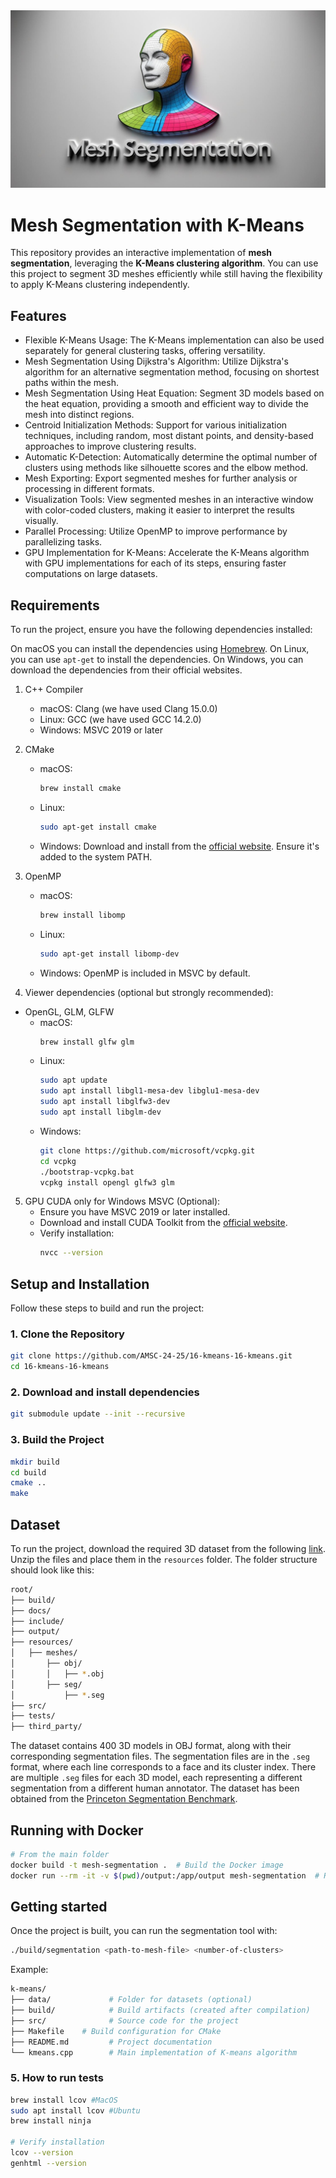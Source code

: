 <img src="docs/img/logo.jpg" alt="logo" width="600px"/>

# Mesh Segmentation with K-Means
 This repository provides an interactive implementation of **mesh segmentation**, leveraging the **K-Means clustering algorithm**. You can use this project to segment 3D meshes efficiently while still having the flexibility to apply K-Means clustering independently.

## Features
- Flexible K-Means Usage: The K-Means implementation can also be used separately for general clustering tasks, offering versatility.
- Mesh Segmentation Using Dijkstra's Algorithm: Utilize Dijkstra's algorithm for an alternative segmentation method, focusing on shortest paths within the mesh.
- Mesh Segmentation Using Heat Equation: Segment 3D models based on the heat equation, providing a smooth and efficient way to divide the mesh into distinct regions.
- Centroid Initialization Methods: Support for various initialization techniques, including random, most distant points, and density-based approaches to improve clustering results.
- Automatic K-Detection: Automatically determine the optimal number of clusters using methods like silhouette scores and the elbow method.
- Mesh Exporting: Export segmented meshes for further analysis or processing in different formats.
- Visualization Tools: View segmented meshes in an interactive window with color-coded clusters, making it easier to interpret the results visually.
- Parallel Processing: Utilize OpenMP to improve performance by parallelizing tasks.
- GPU Implementation for K-Means: Accelerate the K-Means algorithm with GPU implementations for each of its steps, ensuring faster computations on large datasets.

## Requirements

To run the project, ensure you have the following dependencies installed:

On macOS you can install the dependencies using [Homebrew](https://brew.sh/). On Linux, you can use `apt-get` to install the dependencies. On Windows, you can download the dependencies from their official websites.

1) C++ Compiler
    - macOS: Clang (we have used Clang 15.0.0)
    - Linux: GCC (we have used GCC 14.2.0)
    - Windows: MSVC 2019 or later
2) CMake
    - macOS:
      ```bash
      brew install cmake
      ```
    - Linux:
      ```bash
      sudo apt-get install cmake
      ```
    - Windows:
      Download and install from the [official website](https://cmake.org/download/). Ensure it's added to the system PATH.
3) OpenMP
    - macOS:
      ```bash
      brew install libomp
      ```
    - Linux:
      ```bash
      sudo apt-get install libomp-dev
      ```
    - Windows:
      OpenMP is included in MSVC by default.

4) Viewer dependencies (optional but strongly recommended):
- OpenGL, GLM, GLFW
    - macOS:
      ```bash
      brew install glfw glm
      ```
    - Linux:
      ```bash
      sudo apt update
      sudo apt install libgl1-mesa-dev libglu1-mesa-dev
      sudo apt install libglfw3-dev
      sudo apt install libglm-dev
      ```
    - Windows:
      ```bash
      git clone https://github.com/microsoft/vcpkg.git
      cd vcpkg
      ./bootstrap-vcpkg.bat
      vcpkg install opengl glfw3 glm
      ```

5) GPU CUDA only for Windows MSVC (Optional):
    - Ensure you have MSVC 2019 or later installed.
    - Download and install CUDA Toolkit from the [official website](https://developer.nvidia.com/cuda-downloads).
    - Verify installation:
      ```bash
      nvcc --version
      ```

## Setup and Installation

Follow these steps to build and run the project:

### 1. Clone the Repository
```bash
git clone https://github.com/AMSC-24-25/16-kmeans-16-kmeans.git
cd 16-kmeans-16-kmeans
```

### 2. Download and install dependencies
```bash
git submodule update --init --recursive
```

### 3. Build the Project
```bash
mkdir build
cd build
cmake ..
make
```

## Dataset

To run the project, download the required 3D dataset from the following [link](https://polimi365-my.sharepoint.com/:u:/g/personal/10978268_polimi_it/EZKJJOmNr_REh4EHY5Tln7QBmNEsD940wz2wfekhq0LguA?e=noOjtN). Unzip the files and place them in the `resources` folder. The folder structure should look like this:
```bash
root/
├── build/
├── docs/
├── include/   
├── output/           
├── resources/        
│   ├── meshes/
│       ├── obj/
│       │   ├── *.obj
│       ├── seg/
│           ├── *.seg
├── src/     
├── tests/
├── third_party/
```
The dataset contains 400 3D models in OBJ format, along with their corresponding segmentation files. The segmentation files are in the `.seg` format, where each line corresponds to a face and its cluster index. There are multiple `.seg` files for each 3D model, each representing a different segmentation from a different human annotator. The dataset has been obtained from the [Princeton Segmentation Benchmark](http://segeval.cs.princeton.edu/).

## Running with Docker
```bash
# From the main folder
docker build -t mesh-segmentation .  # Build the Docker image
docker run --rm -it -v $(pwd)/output:/app/output mesh-segmentation  # Run the container
```

## Getting started

Once the project is built, you can run the segmentation tool with:
```bash
./build/segmentation <path-to-mesh-file> <number-of-clusters>
```
Example:
```bash
k-means/
├── data/             # Folder for datasets (optional)
├── build/            # Build artifacts (created after compilation)
├── src/              # Source code for the project
├── Makefile    # Build configuration for CMake
├── README.md         # Project documentation
└── kmeans.cpp        # Main implementation of K-means algorithm
```

### 5. How to run tests

```bash
brew install lcov #MacOS
sudo apt install lcov #Ubuntu
brew install ninja

# Verify installation
lcov --version
genhtml --version

```
